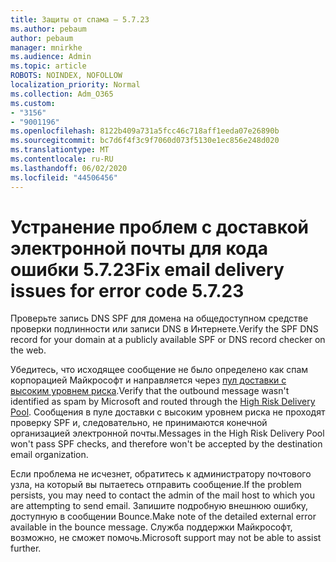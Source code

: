 ```yaml
---
title: Защиты от спама — 5.7.23
ms.author: pebaum
author: pebaum
manager: mnirkhe
ms.audience: Admin
ms.topic: article
ROBOTS: NOINDEX, NOFOLLOW
localization_priority: Normal
ms.collection: Adm_O365
ms.custom:
- "3156"
- "9001196"
ms.openlocfilehash: 8122b409a731a5fcc46c718aff1eeda07e26890b
ms.sourcegitcommit: bc7d6f4f3c9f7060d073f5130e1ec856e248d020
ms.translationtype: MT
ms.contentlocale: ru-RU
ms.lasthandoff: 06/02/2020
ms.locfileid: "44506456"
---
```

# <a name="fix-email-delivery-issues-for-error-code-5723"></a><span data-ttu-id="e4e30-102">Устранение проблем с доставкой электронной почты для кода ошибки 5.7.23</span><span class="sxs-lookup"><span data-stu-id="e4e30-102">Fix email delivery issues for error code 5.7.23</span></span>

<span data-ttu-id="e4e30-103">Проверьте запись DNS SPF для домена на общедоступном средстве проверки подлинности или записи DNS в Интернете.</span><span class="sxs-lookup"><span data-stu-id="e4e30-103">Verify the SPF DNS record for your domain at a publicly available SPF or DNS record checker on the web.</span></span>

<span data-ttu-id="e4e30-104">Убедитесь, что исходящее сообщение не было определено как спам корпорацией Майкрософт и направляется через [пул доставки с высоким уровнем риска](https://docs.microsoft.com/microsoft-365/security/office-365-security/high-risk-delivery-pool-for-outbound-messages).</span><span class="sxs-lookup"><span data-stu-id="e4e30-104">Verify that the outbound message wasn't identified as spam by Microsoft and routed through the [High Risk Delivery Pool](https://docs.microsoft.com/microsoft-365/security/office-365-security/high-risk-delivery-pool-for-outbound-messages).</span></span> <span data-ttu-id="e4e30-105">Сообщения в пуле доставки с высоким уровнем риска не проходят проверку SPF и, следовательно, не принимаются конечной организацией электронной почты.</span><span class="sxs-lookup"><span data-stu-id="e4e30-105">Messages in the High Risk Delivery Pool won't pass SPF checks, and therefore won't be accepted by the destination email organization.</span></span>

<span data-ttu-id="e4e30-106">Если проблема не исчезнет, обратитесь к администратору почтового узла, на который вы пытаетесь отправить сообщение.</span><span class="sxs-lookup"><span data-stu-id="e4e30-106">If the problem persists, you may need to contact the admin of the mail host to which you are attempting to send email.</span></span> <span data-ttu-id="e4e30-107">Запишите подробную внешнюю ошибку, доступную в сообщении Bounce.</span><span class="sxs-lookup"><span data-stu-id="e4e30-107">Make note of the detailed external error available in the bounce message.</span></span> <span data-ttu-id="e4e30-108">Служба поддержки Майкрософт, возможно, не сможет помочь.</span><span class="sxs-lookup"><span data-stu-id="e4e30-108">Microsoft support may not be able to assist further.</span></span>
